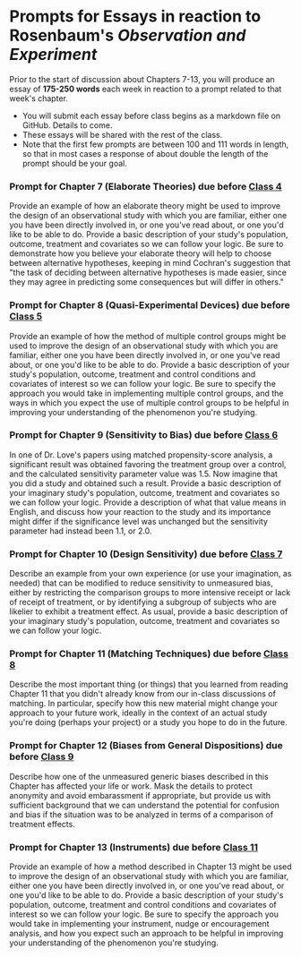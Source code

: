 # Prompts for Essays in reaction to Rosenbaum's *Observation and Experiment*

Prior to the start of discussion about Chapters 7-13, you will produce an essay of **175-250 words** each week in reaction to a prompt related to that week's chapter.

- You will submit each essay before class begins as a markdown file on GitHub. Details to come.
- These essays will be shared with the rest of the class. 
- Note that the first few prompts are between 100 and 111 words in length, so that in most cases a response of about double the length of the prompt should be your goal.

### Prompt for Chapter 7 (Elaborate Theories) due before [Class 4](https://github.com/THOMASELOVE/500-2018/blob/master/SCHEDULE.md)

Provide an example of how an elaborate theory might be used to improve the design of an observational study with which you are familiar, either one you have been directly involved in, or one you've read about, or one you'd like to be able to do. Provide a basic description of your study's population, outcome, treatment and covariates so we can follow your logic. Be sure to demonstrate how you believe your elaborate theory will help to choose between alternative hypotheses, keeping in mind Cochran's suggestion that "the task of deciding between alternative hypotheses is made easier, since they may agree in predicting some consequences but will differ in others."

### Prompt for Chapter 8 (Quasi-Experimental Devices) due before [Class 5](https://github.com/THOMASELOVE/500-2018/blob/master/SCHEDULE.md)

Provide an example of how the method of multiple control groups might be used to improve the design of an observational study with which you are familiar, either one you have been directly involved in, or one you've read about, or one you'd like to be able to do. Provide a basic description of your study's population, outcome, treatment and control conditions and covariates of interest so we can follow your logic. Be sure to specify the approach you would take in implementing multiple control groups, and the ways in which you expect the use of multiple control groups to be helpful in improving your understanding of the phenomenon you're studying. 

### Prompt for Chapter 9 (Sensitivity to Bias) due before [Class 6](https://github.com/THOMASELOVE/500-2018/blob/master/SCHEDULE.md)

In one of Dr. Love's papers using matched propensity-score analysis, a significant result was obtained favoring the treatment group over a control, and the calculated sensitivity parameter value was 1.5. Now imagine that you did a study and obtained such a result. Provide a basic description of your imaginary study's population, outcome, treatment and covariates so we can follow your logic. Provide a description of what that value means in English, and discuss how your reaction to the study and its importance might differ if the significance level was unchanged but the sensitivity parameter had instead been 1.1, or 2.0.

### Prompt for Chapter 10 (Design Sensitivity) due before [Class 7](https://github.com/THOMASELOVE/500-2018/blob/master/SCHEDULE.md)

Describe an example from your own experience (or use your imagination, as needed) that can be modified to reduce sensitivity to unmeasured bias, either by restricting the comparison groups to more intensive receipt or lack of receipt of treatment, or by identifying a subgroup of subjects who are likelier to exhibit a treatment effect. As usual, provide a basic description of your imaginary study's population, outcome, treatment and covariates so we can follow your logic.

### Prompt for Chapter 11 (Matching Techniques) due before [Class 8](https://github.com/THOMASELOVE/500-2018/blob/master/SCHEDULE.md)

Describe the most important thing (or things) that you learned from reading Chapter 11 that you didn't already know from our in-class discussions of matching. In particular, specify how this new material might change your approach to your future work, ideally in the context of an actual study you're doing (perhaps your project) or a study you hope to do in the future.

### Prompt for Chapter 12 (Biases from General Dispositions) due before [Class 9](https://github.com/THOMASELOVE/500-2018/blob/master/SCHEDULE.md)

Describe how one of the unmeasured generic biases described in this Chapter has affected your life or work. Mask the details to protect anonymity and avoid embarassment if appropriate, but provide us with sufficient background that we can understand the potential for confusion and bias if the situation was to be analyzed in terms of a comparison of treatment effects.

### Prompt for Chapter 13 (Instruments) due before [Class 11](https://github.com/THOMASELOVE/500-2018/blob/master/SCHEDULE.md)

Provide an example of how a method described in Chapter 13 might be used to improve the design of an observational study with which you are familiar, either one you have been directly involved in, or one you've read about, or one you'd like to be able to do. Provide a basic description of your study's population, outcome, treatment and control conditions and covariates of interest so we can follow your logic. Be sure to specify the approach you would take in implementing your instrument, nudge or encouragement analysis, and how you expect such an approach to be helpful in improving your understanding of the phenomenon you're studying. 
